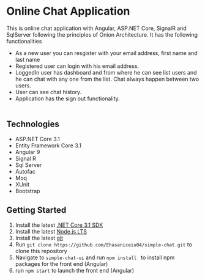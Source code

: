 # Online Chat Application
This is online chat application with Angular, ASP.NET Core, SignalR and SqlServer following the principles of Onion Architecture. It has the following functionalities </br> 
 * As a new user you can resgister with your email address, first name and last name </br>
 * Registered user can login with his email address. </br>
 * LoggedIn user has dashboard and from where he can see list users and he can chat with any one from the list. Chat always happen between two users. </br>
 * User can see chat history.</br>
 * Application has the sign out functionality.</br></br>

## Technologies

* ASP.NET Core 3.1
* Entity Framework Core 3.1
* Angular 9
* Signal R
* Sql Server
* Autofac
* Moq
* XUnit
* Bootstrap

## Getting Started

1. Install the latest [.NET Core 3.1 SDK](https://dotnet.microsoft.com/download/dotnet-core/3.1)
2. Install the latest [Node.js LTS](https://nodejs.org/en/)
3. Install the latest [git](https://git-scm.com/downloads)
4. Run `git clone https://github.com/Ehasaniceiu04/simple-chat.git` to clone this repository
5. Navigate to `simple-chat-ui` and run `npm install ` to install npm packages for the front end (Angular)
6. run `npm start` to launch the front end (Angular)
